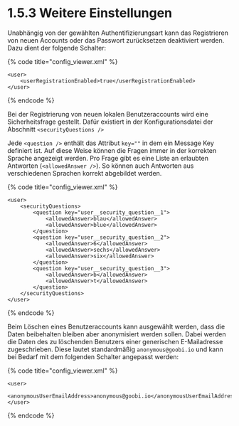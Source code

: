 # 1.5.3 Weitere Einstellungen

Unabhängig von der gewählten Authentifizierungsart kann das Registrieren von neuen Accounts oder das Passwort zurücksetzen deaktiviert werden. Dazu dient der folgende Schalter:

{% code title="config\_viewer.xml" %}
```markup
<user>
    <userRegistrationEnabled>true</userRegistrationEnabled>
</user>
```
{% endcode %}

Bei der Registrierung von neuen lokalen Benutzeraccounts wird eine Sicherheitsfrage gestellt. Dafür existiert in der Konfigurationsdatei der Abschnitt `<securityQuestions />`

Jede `<question />` enthält das Attribut `key=""` in dem ein Message Key definiert ist. Auf diese Weise können die Fragen immer in der korrekten Sprache angezeigt werden. Pro Frage gibt es eine Liste an erlaubten Antworten \(`<allowedAnswer />`\). So können auch Antworten aus verschiedenen Sprachen korrekt abgebildet werden.

{% code title="config\_viewer.xml" %}
```markup
<user>
    <securityQuestions>
        <question key="user__security_question__1">
            <allowedAnswer>blau</allowedAnswer>
            <allowedAnswer>blue</allowedAnswer>
        </question>
        <question key="user__security_question__2">
            <allowedAnswer>6</allowedAnswer>
            <allowedAnswer>sechs</allowedAnswer>
            <allowedAnswer>six</allowedAnswer>
        </question>
        <question key="user__security_question__3">
            <allowedAnswer>b</allowedAnswer>
            <allowedAnswer>t</allowedAnswer>
        </question>
    </securityQuestions>
</user>
```
{% endcode %}

Beim Löschen eines Benutzeraccounts kann ausgewählt werden, dass die Daten beibehalten bleiben aber anonymisiert werden sollen. Dabei werden die Daten des zu löschenden Benutzers einer generischen E-Mailadresse zugeschrieben. Diese lautet standardmäßig `anonymous@goobi.io` und kann bei Bedarf mit dem folgenden Schalter angepasst werden:

{% code title="config\_viewer.xml" %}
```markup
<user>
    <anonymousUserEmailAddress>anonymous@goobi.io</anonymousUserEmailAddress>
</user>
```
{% endcode %}

